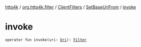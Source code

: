 [http4k](../../../index.md) / [org.http4k.filter](../../index.md) / [ClientFilters](../index.md) / [SetBaseUriFrom](index.md) / [invoke](./invoke.md)

# invoke

`operator fun invoke(uri: `[`Uri`](../../../org.http4k.core/-uri/index.md)`): `[`Filter`](../../../org.http4k.core/-filter.md)